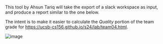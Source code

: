 This tool by Ahsun Tariq will take the export of a slack workspace as input, and produce a report similar to the one below.

The intent is to make it easier to calculate the *Quality* portion of the team grade for <https://ucsb-cs156.github.io/s24/lab/team04.html>.

![image](https://github.com/ucsb-cs156-s24/slack-reader/assets/33199088/b216efe9-2b7d-4cc8-8dc9-6ae65d38de4a)
